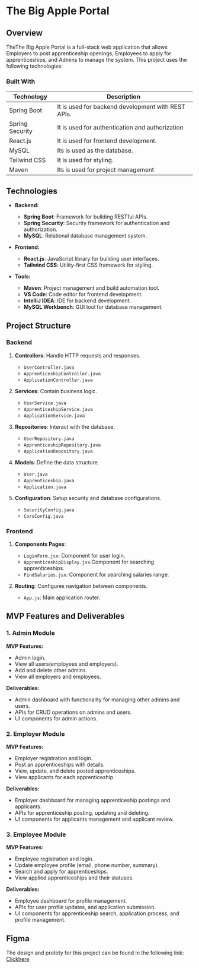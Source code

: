 # The Big Apple Portal

## Overview

TheThe Big Apple Portal is a full-stack web application that allows Employers to post apprenticeship openings, Employees to apply for apprenticeships, and Admins to manage the system. This project uses the following technologies:

### Built With
| Technology | Description                               | 
|------------|-------------------------------------------|
| Spring Boot       | It is used for backend development with REST APIs.          | 
| Spring Security       | It is used for authentication and authorization                | 
| React.js | It is used for frontend development.| 
|MySQL|Its is used as the database.| 
| Tailwind CSS|It is used for styling.| 
| Maven |Its is used for project management| 
 
## Technologies

- **Backend:**
  - **Spring Boot**: Framework for building RESTful APIs.
  - **Spring Security**: Security framework for authentication and authorization.
  - **MySQL**: Relational database management system.
  
- **Frontend:**
  - **React.js**: JavaScript library for building user interfaces.
  - **Tailwind CSS**: Utility-first CSS framework for styling.

- **Tools:**
  - **Maven**: Project management and build automation tool.
  - **VS Code**: Code editor for frontend development.
  - **IntelliJ IDEA**: IDE for backend development.
  - **MySQL Workbench**: GUI tool for database management.

## Project Structure

### Backend

1. **Controllers**: Handle HTTP requests and responses.
   - `UserController.java`
   - `ApprenticeshipController.java`
   - `ApplicationController.java`

2. **Services**: Contain business logic.
   - `UserService.java`
   - `ApprenticeshipService.java`
   - `ApplicationService.java`
  

3. **Repositories**: Interact with the database.
   - `UserRepository.java`
   - `ApprenticeshipRepository.java`
   - `ApplicationRepository.java`
  
4. **Models**: Define the data structure.
   - `User.java`
   - `Apprenticeship.java`
   - `Application.java`

5. **Configuration**: Setup security and database configurations.
   - `SecurityConfig.java`
   - `CorsConfig.java`

### Frontend

1. **Components Pages**:
   - `LoginForm.jsx`: Component for user login.
   - `ApprenticeshipDisplay.jsx`:Component for searching apprenticeships.
   - `FindSalaries.jsx`: Component for searching salaries range.
 

2. **Routing**: Configures navigation between components.
   - `App.js`: Main application router.


## MVP Features and Deliverables

### **1. Admin Module**

**MVP Features:**
- Admin login.
- View all users(employees and employers).
- Add and delete other admins.
- View all employers and employees.


**Deliverables:**
- Admin dashboard with functionality for managing other admins and users.
- APIs for CRUD operations on admins and users.
- UI components for admin actions.

### **2. Employer Module**

**MVP Features:**
- Employer registration and login.
- Post an apprenticeships with details.
- View, update, and delete posted apprenticeships.
- View applicants for each apprenticeship.

**Deliverables:**
- Employer dashboard for managing apprenticeship postings and applicants.
- APIs for apprenticeship posting, updating and deleting.
- UI components for applicants management and applicant review.

### **3. Employee Module**

**MVP Features:**
- Employee registration and login.
- Update employee profile (email, phone number, summary).
- Search and apply for apprenticeships.
- View applied apprenticeships and their statuses.

**Deliverables:**
- Employee dashboard for profile management.
- APIs for user profile updates, and application submission.
- UI components for apprenticeship search, application process, and profile management.

## Figma
The design and prototy for this project can be found in the following link: [Clickhere](
https://www.figma.com/design/fkTUF3r4S8fUO8nIBZJxGK/TheBigApplePortal?node-id=1-3&t=CYnIifOR9ahQiyJZ-1)